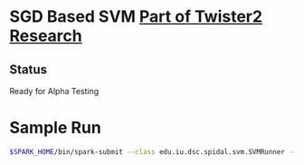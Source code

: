 # SGD Based SVM [Part of Twister2 Research](https://twister2.gitbook.io/twister2/)

## Status

Ready for Alpha Testing

# Sample Run

```bash
$SPARK_HOME/bin/spark-submit --class edu.iu.dsc.spidal.svm.SVMRunner --master local[2] target/SGDSVM-1.0-SNAPSHOT.jar --train /home/vibhatha/data/svm/ijcnn1/training.csv --test /home/vibhatha/data/svm/ijcnn1/testing.csv --iterations 10 --stepSize 0.001 --regParam 1.0 --stats stats.txt -name test-svm --parallelism 8

```
